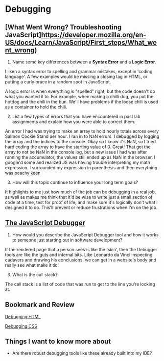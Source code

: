 # Debugging

## [What Went Wrong? Troubleshooting JavaScript]https://developer.mozilla.org/en-US/docs/Learn/JavaScript/First_steps/What_went_wrong)

1. Name some key differences between a **Syntax Error** and a **Logic Error**.

I liken a syntax error to spelling and grammar mistakes, except in 'coding language'. A few examples would be missing a closing tag in HTML, or putting a curly brace in a random spot in JavaScript.

A logic error is when everything is "spelled" right, but the code doesn't do what you wanted it to. For example, when making a chilli dog, you put the hotdog and the chili in the bun. We'll have problems if the loose chili is used as a container to hold the chili.

2. List a few types of errors that you have encountered in past lab assignments and explain how you were able to correct them.

An error I had was trying to make an array to hold hourly totals across every Salmon Cookie Stand per hour. I ran in to NaN errors. I debugged by logging the array and the indices to the console. Okay so I know it's NaN, so I tried hard coding the array to have the starting value of 0. Great! That got the array to not be NaN in the console log, but a new issue I had was after running the accumulator, the values still ended up as NaN in the browser. I google'd some and realized JS was having trouble interpreting my math expression. I surrounded my expression in parenthesis and then everything was peachy keen

3. How will this topic continue to influence your long term goals?

It highlights to me just how much of the job can be debugging in a real job, as well as makes me think that it'd be wise to write just a small section of code at a time, test for proof of life, and make sure it's logically don't what I designed it to do. This'll prevent or reduce frustrations when I'm on the job.

## [The JavaScript Debugger](https://developer.mozilla.org/en-US/docs/Learn/Common_questions/What_are_browser_developer_tools#the_javascript_debugger)

1. How would you describe the JavaScript Debugger tool and how it works to someone just starting out in software development?

If the rendered page that a person sees is like the 'skin', then the Debugger tools are like the guts and internal bits. Like Leonardo da Vinci inspecting cadavers and drawing his conclusions, we  can get in a website's body and really see what make it tic.

3. What is the call stack?

The call stack is a list of code that was run to get to the line you're looking at.

## Bookmark and Review

[Debugging HTML](https://developer.mozilla.org/en-US/docs/Learn/HTML/Introduction_to_HTML/Debugging_HTML)

[Debugging CSS](https://developer.mozilla.org/en-US/docs/Learn/CSS/Building_blocks/Debugging_CSS)

## Things I want to know more about

- Are there robust debugging tools like these already built into my IDE?
